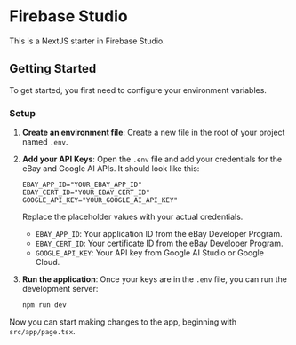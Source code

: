 # Firebase Studio

This is a NextJS starter in Firebase Studio.

## Getting Started

To get started, you first need to configure your environment variables.

### Setup

1.  **Create an environment file**: Create a new file in the root of your project named `.env`.

2.  **Add your API Keys**: Open the `.env` file and add your credentials for the eBay and Google AI APIs. It should look like this:

    ```
    EBAY_APP_ID="YOUR_EBAY_APP_ID"
    EBAY_CERT_ID="YOUR_EBAY_CERT_ID"
    GOOGLE_API_KEY="YOUR_GOOGLE_AI_API_KEY"
    ```
    Replace the placeholder values with your actual credentials.
    *   `EBAY_APP_ID`: Your application ID from the eBay Developer Program.
    *   `EBAY_CERT_ID`: Your certificate ID from the eBay Developer Program.
    *   `GOOGLE_API_KEY`: Your API key from Google AI Studio or Google Cloud.

3.  **Run the application**: Once your keys are in the `.env` file, you can run the development server:
    ```bash
    npm run dev
    ```

Now you can start making changes to the app, beginning with `src/app/page.tsx`.
